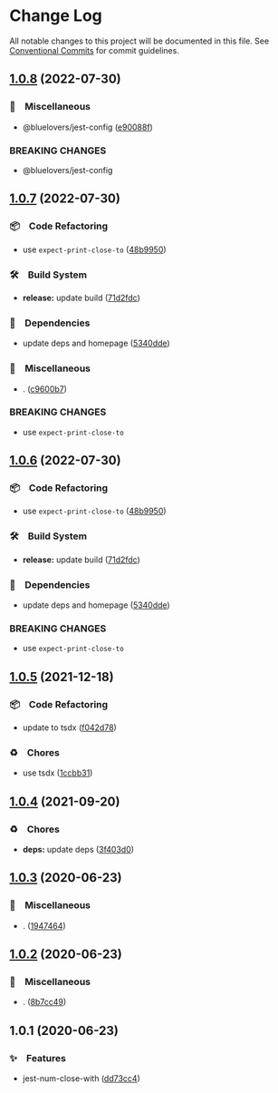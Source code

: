# Change Log

All notable changes to this project will be documented in this file.
See [Conventional Commits](https://conventionalcommits.org) for commit guidelines.

## [1.0.8](https://github.com/bluelovers/ws-jest/compare/jest-num-close-with@1.0.7...jest-num-close-with@1.0.8) (2022-07-30)


### 🔖　Miscellaneous

* @bluelovers/jest-config ([e90088f](https://github.com/bluelovers/ws-jest/commit/e90088f5a3585b360cf6b68404cf06bb37da93e0))


### BREAKING CHANGES

* @bluelovers/jest-config





## [1.0.7](https://github.com/bluelovers/ws-jest/compare/jest-num-close-with@1.0.5...jest-num-close-with@1.0.7) (2022-07-30)


### 📦　Code Refactoring

* use `expect-print-close-to` ([48b9950](https://github.com/bluelovers/ws-jest/commit/48b99507758dc42e782063d29a46b293dc2cceb3))


### 🛠　Build System

* **release:** update build ([71d2fdc](https://github.com/bluelovers/ws-jest/commit/71d2fdc71463d67c9b49924a5a2dd1783db69747))


### 📌　Dependencies

* update deps and homepage ([5340dde](https://github.com/bluelovers/ws-jest/commit/5340dde4e3f5c04c77df0cf7c99fa61c09dabf9f))


### 🔖　Miscellaneous

* . ([c9600b7](https://github.com/bluelovers/ws-jest/commit/c9600b7a6a06ffc7d6634bef5675051e261d0400))


### BREAKING CHANGES

* use `expect-print-close-to`





## [1.0.6](https://github.com/bluelovers/ws-jest/compare/jest-num-close-with@1.0.5...jest-num-close-with@1.0.6) (2022-07-30)


### 📦　Code Refactoring

* use `expect-print-close-to` ([48b9950](https://github.com/bluelovers/ws-jest/commit/48b99507758dc42e782063d29a46b293dc2cceb3))


### 🛠　Build System

* **release:** update build ([71d2fdc](https://github.com/bluelovers/ws-jest/commit/71d2fdc71463d67c9b49924a5a2dd1783db69747))


### 📌　Dependencies

* update deps and homepage ([5340dde](https://github.com/bluelovers/ws-jest/commit/5340dde4e3f5c04c77df0cf7c99fa61c09dabf9f))


### BREAKING CHANGES

* use `expect-print-close-to`





## [1.0.5](https://github.com/bluelovers/ws-jest/compare/jest-num-close-with@1.0.4...jest-num-close-with@1.0.5) (2021-12-18)


### 📦　Code Refactoring

* update to tsdx ([f042d78](https://github.com/bluelovers/ws-jest/commit/f042d78b9e52db4936876062809fe86ab86c2472))


### ♻️　Chores

* use tsdx ([1ccbb31](https://github.com/bluelovers/ws-jest/commit/1ccbb3175d19c8a11d57c31d714bb55097e52d8a))





## [1.0.4](https://github.com/bluelovers/ws-jest/compare/jest-num-close-with@1.0.3...jest-num-close-with@1.0.4) (2021-09-20)


### ♻️　Chores

* **deps:** update deps ([3f403d0](https://github.com/bluelovers/ws-jest/commit/3f403d0e2898f4b7066c77e252c6ea1601295dac))





## [1.0.3](https://github.com/bluelovers/ws-jest/compare/jest-num-close-with@1.0.2...jest-num-close-with@1.0.3) (2020-06-23)


### 🔖　Miscellaneous

* . ([1947464](https://github.com/bluelovers/ws-jest/commit/1947464d198a9717e932846ec41a0aed75fdf385))





## [1.0.2](https://github.com/bluelovers/ws-jest/compare/jest-num-close-with@1.0.1...jest-num-close-with@1.0.2) (2020-06-23)


### 🔖　Miscellaneous

* . ([8b7cc49](https://github.com/bluelovers/ws-jest/commit/8b7cc49d23a212c0f174c9d6aae3353aa0bbce90))





## 1.0.1 (2020-06-23)


### ✨　Features

* jest-num-close-with ([dd73cc4](https://github.com/bluelovers/ws-jest/commit/dd73cc486d1f80ced8a7a1a674fe000aebf0f382))
